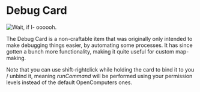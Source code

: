 # Debug Card

![Wait, if I- oooooh.](item:OpenComputers:item@73)

The Debug Card is a non-craftable item that was originally only intended to make debugging things easier, by automating some processes. It has since gotten a bunch more functionality, making it quite useful for custom map-making.

Note that you can use shift-rightclick while holding the card to bind it to you / unbind it, meaning *runCommand* will be performed using your permission levels instead of the default OpenComputers ones.
